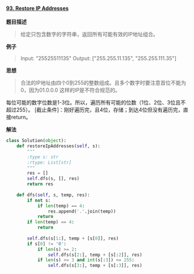 #### [93. Restore IP Addresses](https://leetcode.com/problems/restore-ip-addresses/description/)

**题目描述**
> 给定只包含数字的字符串，返回所有可能有效的IP地址组合。

**例子**
> Input: "25525511135"
Output: ["255.255.11.135", "255.255.111.35"]

**思想**
>合法的IP地址由四个0到255的整数组成。且多个数字时要注意首位不能为0，因为01.0.0.0 这样的IP是不符合规范的。

每位可能的数字位数是1-3位。所以，遍历所有可能的位数（1位、2位、3位且不超过255）。
[截止条件]：刚好遍历完，且4位，存储；到达4位但没有遍历完，直接return。

**解法**
```python
class Solution(object):
    def restoreIpAddresses(self, s):
        """
        :type s: str
        :rtype: List[str]
        """
        res = []
        self.dfs(s, [], res)
        return res
        
    def dfs(self, s, temp, res):
        if not s:
            if len(temp) == 4:
                res.append('.'.join(temp))
            return
        if len(temp) == 4:
            return
        
        self.dfs(s[1:], temp + [s[0]], res)
        if s[0] != '0':
            if len(s) >= 2:
                self.dfs(s[2:], temp + [s[:2]], res)
            if len(s) >= 3 and int(s[:3]) <= 255:
                self.dfs(s[3:], temp + [s[:3]], res)
```